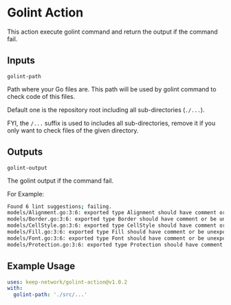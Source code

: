 # Golint Action

This action execute golint command and return the output if the command fail.

## Inputs

`golint-path`

Path where your Go files are.
This path will be used by golint command to check code of this files.

Default one is the repository root including all sub-directories (`./...`).

FYI, the `/...` suffix is used to includes all sub-directories,
remove it if you only want to check files of the given directory.

## Outputs

`golint-output`

The golint output if the command fail.

For Example:

```bash
Found 6 lint suggestions; failing.
models/Alignment.go:3:6: exported type Alignment should have comment or be unexported
models/Border.go:3:6: exported type Border should have comment or be unexported
models/CellStyle.go:3:6: exported type CellStyle should have comment or be unexported
models/Fill.go:3:6: exported type Fill should have comment or be unexported
models/Font.go:3:6: exported type Font should have comment or be unexported
models/Protection.go:3:6: exported type Protection should have comment or be unexported
```

## Example Usage

```yaml
uses: keep-network/golint-action@v1.0.2
with:
  golint-path: './src/...'
````
